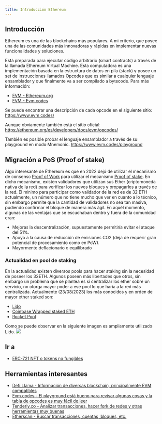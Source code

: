 ```yaml
---
title: Introducción Ethereum
---
```


## Introducción
Ethereum es una de las blockchains más populares. A mi criterio, que posee una de las comunidades más innovadoras y rápidas en implementar nuevas funcionalidades y soluciones.

Está preparada para ejecutar código arbitrario (smart contracts) a través de la llamada Ethereum Virtual Machine. Esta computadora es una implementación basada en la estructura de datos en pila (stack) y posee un set de instrucciones llamados Opcodes que es similar a cualquier lenguaje ensamblador y que finalmente va a ser compilado a bytecode. Para más información:
- [EVM - Ethereum.org](https://ethereum.org/en/developers/docs/evm/)
- [EVM - Evm.codes](https://www.evm.codes/about)

Se puede encontrar una descripción de cada opcode en el siguiente sitio:
https://www.evm.codes/

Aunque obviamente también está el sitio oficial:
https://ethereum.org/es/developers/docs/evm/opcodes/

También es posible probar el lenguaje ensamblador a través de su playground en modo Mnemonic.
https://www.evm.codes/playground

## Migración a PoS (Proof of stake)
Algo interesante de Ethereum es que en 2022 dejó de utilizar el mecanismo de consenso [Proof of Work](https://ethereum.org/en/developers/docs/consensus-mechanisms/pow/) para utilizar el mecanismo [Proof of stake](https://ethereum.org/en/developers/docs/consensus-mechanisms/pos/).
En dicho mecanismo, existen validadores que utilizan sus Ether (criptomoneda nativa de la red) para verificar los nuevos bloques y propagarlos a través de la red. El mínimo para participar como validador de la red es de 32 ETH actualmente, un número que no tiene mucho que ver en cuanto a lo técnico, sin embargo permite que la cantidad de validadores no sea tan masiva, pudiendo confirmar el bloque de manera más ágil.
En aquél momento, algunas de las ventajas que se escuchaban dentro y fuera de la comunidad eran:
- Mejoras la descentralización, supuestamente permitiría evitar el ataque del 51%.
- Apoyo a la causa de reducción de emisiones CO2 (deja de requerir gran potencial de procesamiento como en PoW).
- Mayormente deflacionario o equilibrado

### Actualidad en pool de staking
En la actualidad existen diversos pools para hacer staking sin la necesidad de poseer los 32ETH. Algunos poseen más libertades que otros, sin embargo un problema que se plantea es si centralizar los ether sobre un servicio, no otorga mayor poder a ese pool lo que haría a la red más centralizada. Actualmente (23/08/2023) los más conocidos y en orden de mayor ether staked son:
- [Lido](https://lido.fi)
- [Coinbase Wrapped staked ETH](https://www.coinbase.com/price/coinbase-wrapped-staked-eth)
- [Rocket Pool](https://rocketpool.net/)

Como se puede observar en la siguiente imagen es ampliamente utilizado Lido.
![](https://i.imgur.com/4BKaI0N.png)



## Ir a
- [ERC-721 NFT o tokens no fungibles](./standard/erc-721)
## Herramientas interesantes
- [Defi Llama - Información de diversas blockchain, principalmente EVM compatibles](https://defillama.com/)
- [Evm.codes - El playground está bueno para revisar algunas cosas y la tabla de opcodes es muy fácil de leer](https://evm.codes)
- [Tenderly.co - Analizar transacciones, hacer fork de redes y otras herramientas muy buenas](https://tenderly.co)
- [Etherscan - Buscar transacciones, cuentas, bloques, etc.](https://etherscan.io)
